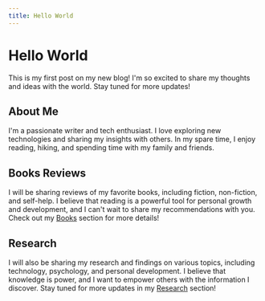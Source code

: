 ```yaml
---
title: Hello World
---
```

# Hello World
This is my first post on my new blog! I'm so excited to share my thoughts and ideas with the world. Stay tuned for more updates!

## About Me
I'm a passionate writer and tech enthusiast. I love exploring new technologies and sharing my insights with others. In my spare time, I enjoy reading, hiking, and spending time with my family and friends.

## Books Reviews
I will be sharing reviews of my favorite books, including fiction, non-fiction, and self-help. I believe that reading is a powerful tool for personal growth and development, and I can't wait to share my recommendations with you. Check out my [Books](./books/index) section for more details!

## Research 
I will also be sharing my research and findings on various topics, including technology, psychology, and personal development. I believe that knowledge is power, and I want to empower others with the information I discover. Stay tuned for more updates in my [Research](./research/index.md) section!